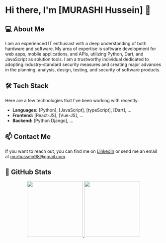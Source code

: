 # Hi there, I'm [MURASHI Hussein] 👋

## 💻 About Me

I am an experienced IT enthusiast with a deep understanding of both hardware and software.
My area of expertise is software development for web apps, mobile applications, and APIs,
utilizing Python, Dart, and JavaScript as solution tools. I am a trustworthy individual dedicated
to adopting industry-standard security measures and creating major advances in the
planning, analysis, design, testing, and security of software products.

## 🛠️ Tech Stack

Here are a few technologies that I've been working with recently:

- **Languages:** [Python], [JavaScript], [typeScript], [Dart], ...
- **Frontend:** [React-JS], [Vue-JS], ...
- **Backend:** [Python Django], ...

## 📫 Contact Me

If you want to reach out, you can find me on [LinkedIn](https://www.linkedin.com/in/murashi-hussein-b989b222a/) or send me an email at murhussein98@gmail.com.

## 🚀 GitHub Stats

<p align="center">
  <a href="https://github.com/murhussain">
    <img height="180em" src="https://github-readme-stats-eight-theta.vercel.app/api?username=murhussain&show_icons=true&theme=algolia&include_all_commits=true&count_private=true"/>
    <img height="180em" src="https://github-readme-stats-eight-theta.vercel.app/api/top-langs/?username=murhussain&layout=compact&langs_count=8&theme=algolia"/>
  </a>
</p>
